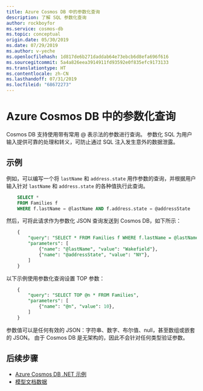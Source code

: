 ```yaml
---
title: Azure Cosmos DB 中的参数化查询
description: 了解 SQL 参数化查询
author: rockboyfor
ms.service: cosmos-db
ms.topic: conceptual
origin.date: 05/30/2019
ms.date: 07/29/2019
ms.author: v-yeche
ms.openlocfilehash: 1d817de6b271daddab64e73ebcb6d8efa696f616
ms.sourcegitcommit: 5a4a826eea3914911fd93592e0f835efc9173133
ms.translationtype: HT
ms.contentlocale: zh-CN
ms.lasthandoff: 07/31/2019
ms.locfileid: "68672273"
---
```

# <a name="parameterized-queries-in-azure-cosmos-db"></a>Azure Cosmos DB 中的参数化查询

Cosmos DB 支持使用带有常用 @ 表示法的参数进行查询。 参数化 SQL 为用户输入提供可靠的处理和转义，可防止通过 SQL 注入发生意外的数据泄露。

## <a name="examples"></a>示例

例如，可以编写一个将 `lastName` 和 `address.state` 用作参数的查询，并根据用户输入针对 `lastName` 和 `address.state` 的各种值执行此查询。

```sql
    SELECT *
    FROM Families f
    WHERE f.lastName = @lastName AND f.address.state = @addressState
```

然后，可将此请求作为参数化 JSON 查询发送到 Cosmos DB，如下所示：

```sql
    {
        "query": "SELECT * FROM Families f WHERE f.lastName = @lastName AND f.address.state = @addressState",
        "parameters": [
            {"name": "@lastName", "value": "Wakefield"},
            {"name": "@addressState", "value": "NY"},
        ]
    }
```

以下示例使用参数化查询设置 TOP 参数： 

```sql
    {
        "query": "SELECT TOP @n * FROM Families",
        "parameters": [
            {"name": "@n", "value": 10},
        ]
    }
```

参数值可以是任何有效的 JSON：字符串、数字、布尔值、null，甚至数组或嵌套的 JSON。 由于 Cosmos DB 是无架构的，因此不会针对任何类型验证参数。

## <a name="next-steps"></a>后续步骤

- [Azure Cosmos DB .NET 示例](https://github.com/Azure/azure-cosmosdb-dotnet)
- [模型文档数据](modeling-data.md)

<!-- Update_Description: wording update, update link -->